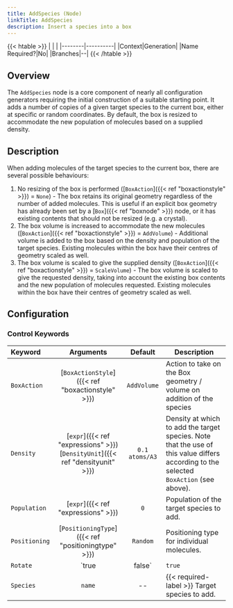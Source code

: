 ```yaml
---
title: AddSpecies (Node)
linkTitle: AddSpecies
description: Insert a species into a box
---
```


{{< htable >}}
| | |
|--------|----------|
|Context|Generation|
|Name Required?|No|
|Branches|--|
{{< /htable >}}

## Overview

The `AddSpecies` node is a core component of nearly all configuration generators requiring the initial construction of a suitable starting point. It adds a number of copies of a given target species to the current box, either at specific or random coordinates. By default, the box is resized to accommodate the new population of molecules based on a supplied density.

## Description

When adding molecules of the target species to the current box, there are several possible behaviours:

1. No resizing of the box is performed ([`BoxAction`]({{< ref "boxactionstyle" >}}) = `None`) - The box retains its original geometry regardless of the number of added molecules. This is useful if an explicit box geometry has already been set by a [`Box`]({{< ref "boxnode" >}}) node, or it has existing contents that should not be resized (e.g. a crystal).
2. The box volume is increased to accommodate the new molecules ([`BoxAction`]({{< ref "boxactionstyle" >}}) = `AddVolume`) - Additional volume is added to the box based on the density and population of the target species. Existing molecules within the box have their centres of geometry scaled as well.
3. The box volume is scaled to give the supplied density ([`BoxAction`]({{< ref "boxactionstyle" >}}) = `ScaleVolume`) - The box volume is scaled to give the requested density, taking into account the existing box contents and the new population of molecules requested. Existing molecules within the box have their centres of geometry scaled as well.

## Configuration

### Control Keywords

|Keyword|Arguments|Default|Description|
|:------|:--:|:-----:|-----------|
|`BoxAction`|[`BoxActionStyle`]({{< ref "boxactionstyle" >}})|`AddVolume`|Action to take on the Box geometry / volume on addition of the species|
|`Density`|[`expr`]({{< ref "expressions" >}})<br/>[`DensityUnit`]({{< ref "densityunit" >}})|`0.1 atoms/A3`|Density at which to add the target species. Note that the use of this value differs according to the selected `BoxAction` (see above).|
|`Population`|[`expr`]({{< ref "expressions" >}})|`0`|Population of the target species to add.|
|`Positioning`|[`PositioningType`]({{< ref "positioningtype" >}})|`Random`|Positioning type for individual molecules.|
|`Rotate`|`true|false`|`true`|Whether to randomly rotate molecules on insertion.|
|`Species`|`name`|--|{{< required-label >}} Target species to add.|
